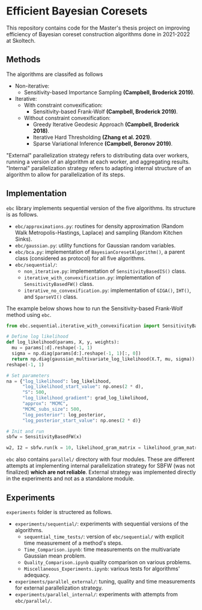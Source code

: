 # Efficient Bayesian Coresets

This repository contains code for the Master's thesis project on improving efficiency of Bayesian coreset construction algorithms done in 2021-2022 at Skoltech.

## Methods

The algorithms are classifed as follows
- Non-iterative: 
  - Sensitivity-based Importance Sampling **(Campbell, Broderick 2019)**.
- Iterative:
  - With constraint convexification: 
    - Sensitivity-based Frank-Wolf **(Campbell, Broderick 2019)**.
  - Without constraint convexification: 
    - Greedy Iterative Geodesic Approach **(Campbell, Broderick 2018)**.
    - Iterative Hard Thresholding **(Zhang et al. 2021)**.
    - Sparse Variational Inference **(Campbell, Beronov 2019)**.

"External" parallelization strategy refers to distributing data over workers, running a version of an algorithm at each worker, and aggregating results. "Internal" parallelization strategy refers to adapting internal structure of an algorithm to allow for parallelization of its steps. 

## Implementation

`ebc` library implements sequential version of the five algorithms. Its structure is as follows.
- `ebc/approximations.py`: routines for density approximation (Random Walk Metropolis-Hastings, Laplace) and sampling (Random Kitchen Sinks).
- `ebc/gaussian.py`: utility functions for Gaussian random variables. 
- `ebc/bca.py`: implementation of `BayesianCoresetAlgorithm()`, a parent class (considered as protocol) for all five algorithms.
- `ebc/sequential/`:
  - `non_iterative.py`: implementation of `SensitivityBasedIS()` class.
  - `iterative_with_convexification.py`: implementation of `SensitivityBasedFW()` class.
  - `iterative_no_convexification.py`: implementation of `GIGA()`, `IHT()`, and `SparseVI()` class.

The example below shows how to run the Sensitivity-based Frank-Wolf method using `ebc`.
``` python
from ebc.sequential.iterative_with_convexification import SensitivityBasedFW

# Define log likelihood
def log_likelihood(params, X, y, weights):
  mu = params[:d].reshape(-1, 1)
  sigma = np.diag(params[d:].reshape(-1, 1)[:, 0])
  return np.diag(gaussian_multivariate_log_likelihood(X.T, mu, sigma)).
reshape(-1, 1)

# Set parameters
na = {"log_likelihood": log_likelihood, 
      "log_likelihood_start_value": np.ones(2 * d), 
      "S": 500,
      "log_likelihood_gradient": grad_log_likelihood, 
      "approx": "MCMC",
      "MCMC_subs_size": 500,
      "log_posterior": log_posterior, 
      "log_posterior_start_value": np.ones(2 * d)}

# Init and run
sbfw = SensitivityBasedFW(x)

w2, I2 = sbfw.run(k = 10, likelihood_gram_matrix = likelihood_gram_matrix, norm = "2", norm_attributes = na)
```

`ebc` also contains `parallel/` directory with four modules. These are different attempts at implementing internal parallelization strategy for SBFW (was not finalized) **which are not reliable**. External strategy was implemented directly in the experiments and not as a standalone module.

## Experiments

`experiments` folder is structered as follows.
- `experiments/sequential/`: experiments with sequential versions of the algorithms.
  - `sequential_time_tests/`: version of `ebc/sequential/` with explicit time measurement of a method's steps.
  - `Time_Comparison.ipynb`: time measurements on the multivariate Gaussian mean problem.
  - `Quality_Comparison.ipynb` quality comparison on various problems.
  - `Miscellaneous_Experiments.ipynb`: various tests for algorithms' adequacy.
- `experiments/parallel_external/`: tuning, quality and time measurements for external parallelization strategy.
- `experiments/parallel_internal/`: experiments with  attempts from `ebc/parallel/`.
